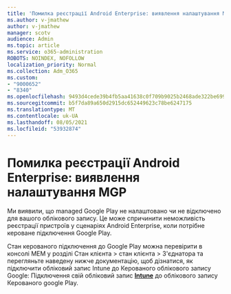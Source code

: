 ```yaml
---
title: 'Помилка реєстрації Android Enterprise: виявлення налаштування MGP'
ms.author: v-jmathew
author: v-jmathew
manager: scotv
audience: Admin
ms.topic: article
ms.service: o365-administration
ROBOTS: NOINDEX, NOFOLLOW
localization_priority: Normal
ms.collection: Adm_O365
ms.custom:
- "9000652"
- "8340"
ms.openlocfilehash: 9493d4cede39b4fb5aa41638c0f709b9025b2468ade322be6991bdad17e97d5d
ms.sourcegitcommit: b5f7da89a650d2915dc652449623c78be6247175
ms.translationtype: MT
ms.contentlocale: uk-UA
ms.lasthandoff: 08/05/2021
ms.locfileid: "53932874"
---
```

# <a name="android-enterprise-enrollment-error-mgp-set-up-detection"></a>Помилка реєстрації Android Enterprise: виявлення налаштування MGP

Ми виявили, що managed Google Play не налаштовано чи не відключено для вашого облікового запису. Це може спричинити неможливість реєстрації пристроїв у сценаріях Android Enterprise, коли потрібне кероване підключення Google Play.

Стан керованого підключення до Google Play можна перевірити в консолі MEM у розділі Стан клієнта > стан клієнта > З'єднатора та перегляньте наведену нижче документацію, щоб дізнатися, як підключити обліковий запис Intune до Керованого облікового запису Google: Підключення свій обліковий запис **[Intune](https://docs.microsoft.com/mem/intune/enrollment/connect-intune-android-enterprise)** до облікового запису Керованого google Play. 
